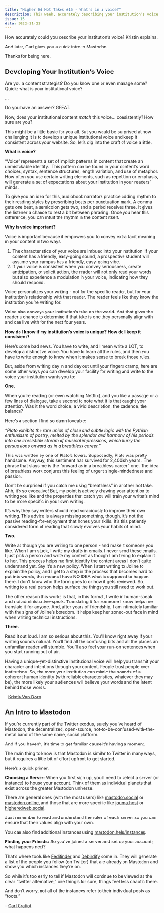 ```yaml
---
title: "Higher Ed Hot Takes #15 - What's in a voice?"
description: This week, accurately describing your institution’s voice.
issue: 15
date: 2022-11-21
---
```


How accurately could you describe your institution’s voice? Kristin explains.

And later, Carl gives you a quick intro to Mastodon.

Thanks for being here.

Developing Your Institution’s Voice
-----------------------------------

Are you a content strategist? Do you know one or even manage some?  Quick: what is your institutional voice?

…

Do you have an answer? GREAT.

Now, does your institutional content _match_ this voice… consistently? How sure are you?  

This might be a little basic for you all. But you would be surprised at how challenging it is to develop a unique institutional voice and keep it consistent across your website. So, let’s dig into the craft of voice a little.

**What is voice?**

“Voice” represents a set of implicit patterns in content that create an unmistakable identity.  This pattern can be found in your content’s word choices, syntax, sentence structures, length variation, and use of metaphor. How often you use certain writing elements, such as repetition or emphasis, will generate a set of expectations about your institution in your readers’ minds.

To give you an idea for this, audiobook narrators practice adding rhythm to their reading styles by prescribing beats per punctuation mark. A comma gets one beat, a semicolon gets two, and a period receives three. It gives the listener a chance to rest a bit between phrasing. Once you hear this difference, you can intuit the rhythm in the content itself.

**Why is voice important?**

Voice is important because it empowers you to convey extra tacit meaning in your content in two ways:

1. The characteristics of your voice are imbued into your institution. If your content has a friendly, easy-going sound, a prospective student will assume your campus has a friendly, easy-going vibe.
2. If your voice is consistent when you convey seriousness, create anticipation, or solicit action, the reader will not only read your words but also experience a modulation in your voice, indicating how they should respond.  

Voice personalizes your writing - not for the specific reader, but for your institution’s relationship with that reader. The reader feels like they know the institution you’re writing for.

Voice also conveys your institution’s take on the world. And that gives the reader a chance to determine if that take is one they personally align with and can live with for the next four years.

**How do I know if my institution’s voice is unique? How do I keep it consistent?**

Here’s some bad news. You have to write, and I mean write a LOT, to develop a distinctive voice. You have to learn all the rules, and then you have to write enough to know when it makes sense to break those rules.

But, aside from writing day in and day out until your fingers cramp, here are some other ways you can develop your facility for writing and write to the voice your institution wants you to:

**One.**

When you’re reading (or even watching Netflix), and you like a passage or a few lines of dialogue, take a second to note what it is that caught your attention. Was it the word choice, a vivid description, the cadence, the balance?

Here’s a section I find so damn loveable:

_“Plato exhibits the rare union of close and subtle logic with the Pythian enthusiasm of poetry, melted by the splendor and harmony of his periods into one irresistible stream of musical impressions, which hurry the persuasions onward as in a breathless career.”_

This was written by one of Plato’s lovers. Supposedly, Plato was pretty handsome. Anyway, this sentiment has survived for 2,400ish years.  The phrase that slays me is the “onward as in a breathless career” one. The idea of breathless work conjures this feeling of urgent single-mindedness and passion.  

Don’t be surprised if you catch me using “breathless” in another hot take. Ahh, it’s so evocative! But, my point is actively drawing your attention to writing you like and the properties that catch you will train your writer’s mind to be more specific in your own writing.

It’s why they say writers should read voraciously to improve their own writing. This advice is always missing something, though. It’s not the passive reading-for-enjoyment that hones your skills. It’s this patiently considered form of reading that slowly evolves your habits of mind.

**Two.**

Write as though you are writing to one person - and make it someone you like. When I am stuck, I write my drafts in emails. I never send these emails. I just pick a person and write my content as though I am trying to explain it to her. This process helps me first identify the content areas I don’t quite understand yet. Say it’s a new policy. When I start writing to Joline to explain the policy, and I get to a step in the process that becomes hard to put into words, that means I have NO IDEA what is supposed to happen there. I don’t know who the form goes to or how it gets reviewed. So, writing to a real person helps surface the things you still need to work out.

The other reason this works is that, in this format, I write in human-speak and not administrative-speak. Translating it for someone I know helps me translate it for anyone. And, after years of friendship, I am intimately familiar with the signs of Joline’s boredom. It helps keep her zoned-out face in mind when writing technical instructions.

**Three.**

Read it out loud. I am so serious about this. You’ll know right away if your writing sounds natural. You’ll find all the confusing bits and all the places an unfamiliar reader will stumble. You’ll also feel your run-on sentences when you start running out of air.

Having a unique-yet-distinctive institutional voice will help you transmit your character and intentions through your content. People trust people over institutions. So, the more your institution can mimic the sounds of a coherent human identity (with reliable characteristics, whatever they may be), the more likely your audiences will believe your words and the intent behind those words.

\- [Kristin Van Dorn](https://twitter.com/yossariansghost?utm_campaign=Higher%20Ed%20Hot%20Takes&utm_medium=email&utm_source=Revue%20newsletter)

An Intro to Mastodon
--------------------

If you’re currently part of the Twitter exodus, surely you’ve heard of Mastodon, the decentralized, open-source, not-to-be-confused-with-the-metal band of the same name, social platform.

And if you haven’t, it’s time to get familiar cause it’s having a moment.

The main thing to know is that Mastodon is similar to Twitter in many ways, but it requires a little bit of effort upfront to get started.

Here’s a quick primer.

**Choosing a Server:** When you first sign up, you’ll need to select a server (or instance) to house your account. Think of them as individual planets that exist across the greater Mastodon universe.

There are general ones (with the most users) like [mastodon.social](https://mastodon.social/?utm_campaign=Higher%20Ed%20Hot%20Takes&utm_medium=email&utm_source=Revue%20newsletter) or [mastodon.online](https://mastodon.online/?utm_campaign=Higher%20Ed%20Hot%20Takes&utm_medium=email&utm_source=Revue%20newsletter), and those that are more specific like [journa.host](https://journa.host/?utm_campaign=Higher%20Ed%20Hot%20Takes&utm_medium=email&utm_source=Revue%20newsletter) or [higheredweb.social](https://higheredweb.social/?utm_campaign=Higher%20Ed%20Hot%20Takes&utm_medium=email&utm_source=Revue%20newsletter).

Just remember to read and understand the rules of each server so you can ensure that their values align with your own.

You can also find additional instances using [mastodon.help/instances](https://mastodon.help/instances?utm_campaign=Higher%20Ed%20Hot%20Takes&utm_medium=email&utm_source=Revue%20newsletter).

**Finding your Friends:** So you’ve joined a server and set up your account; what happens next?

That’s where tools like [Fedifinder](https://fedifinder.glitch.me/?utm_campaign=Higher%20Ed%20Hot%20Takes&utm_medium=email&utm_source=Revue%20newsletter) and [Debirdify](https://debirdify.pruvisto.org/?utm_campaign=Higher%20Ed%20Hot%20Takes&utm_medium=email&utm_source=Revue%20newsletter) come in. They will generate a list of the people you follow (on Twitter) that are already on Mastodon and show you which instances they’re on.

So while it’s too early to tell if Mastodon will continue to be viewed as the clear “twitter alternative,” one thing’s for sure, things feel less chaotic there.

And don’t worry, not all of the instances refer to their individual posts as “toots.”

\- [Carl Gratiot](https://twitter.com/CarlGratiot?utm_campaign=Higher%20Ed%20Hot%20Takes&utm_medium=email&utm_source=Revue%20newsletter)
